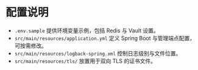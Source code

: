 # 配置说明

- `.env.sample` 提供环境变量示例，包括 Redis 与 Vault 设置。
- `src/main/resources/application.yml` 定义 Spring Boot 与管理端点配置，可按需修改。
- `src/main/resources/logback-spring.xml` 控制日志级别与文件位置。
- `src/main/resources/tls/` 放置用于双向 TLS 的证书文件。
